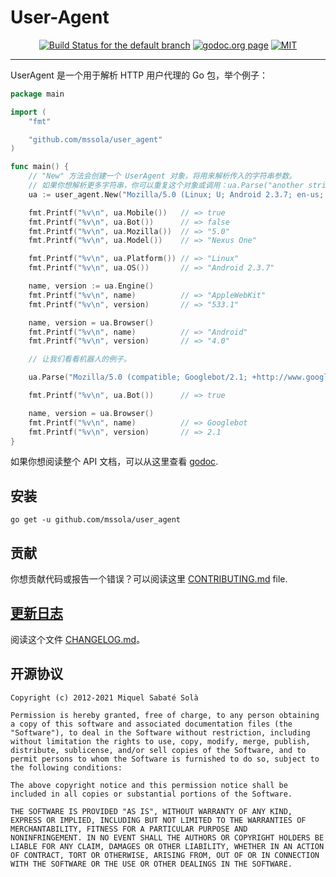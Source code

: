 # User-Agent
<p align="center">
  <a href="https://github.com/mssola/user_agent/actions/workflows/ci.yml" title="Travis CI status for the default branch"><img src="https://github.com/mssola/user_agent/actions/workflows/ci.yml/badge.svg" alt="Build Status for the default branch" /></a>
  <a href="http://godoc.org/github.com/mssola/user_agent" title="godoc.org page"><img src="https://godoc.org/github.com/mssola/user_agent?status.png" alt="godoc.org page" /></a>
  <a href="https://en.wikipedia.org/wiki/MIT_License" rel="nofollow"><img alt="MIT" src="https://img.shields.io/badge/license-MIT-blue.svg" style="max-width:100%;"></a>
</p>

---

UserAgent 是一个用于解析 HTTP 用户代理的 Go 包，举个例子：

```go
package main

import (
    "fmt"

    "github.com/mssola/user_agent"
)

func main() {
    // "New" 方法会创建一个 UserAgent 对象，将用来解析传入的字符串参数。
    // 如果你想解析更多字符串，你可以重复这个对象或调用：ua.Parse("another string")
    ua := user_agent.New("Mozilla/5.0 (Linux; U; Android 2.3.7; en-us; Nexus One Build/FRF91) AppleWebKit/533.1 (KHTML, like Gecko) Version/4.0 Mobile Safari/533.1")

    fmt.Printf("%v\n", ua.Mobile())   // => true
    fmt.Printf("%v\n", ua.Bot())      // => false
    fmt.Printf("%v\n", ua.Mozilla())  // => "5.0"
    fmt.Printf("%v\n", ua.Model())    // => "Nexus One"

    fmt.Printf("%v\n", ua.Platform()) // => "Linux"
    fmt.Printf("%v\n", ua.OS())       // => "Android 2.3.7"

    name, version := ua.Engine()
    fmt.Printf("%v\n", name)          // => "AppleWebKit"
    fmt.Printf("%v\n", version)       // => "533.1"

    name, version = ua.Browser()
    fmt.Printf("%v\n", name)          // => "Android"
    fmt.Printf("%v\n", version)       // => "4.0"

    // 让我们看看机器人的例子。

    ua.Parse("Mozilla/5.0 (compatible; Googlebot/2.1; +http://www.google.com/bot.html)")

    fmt.Printf("%v\n", ua.Bot())      // => true

    name, version = ua.Browser()
    fmt.Printf("%v\n", name)          // => Googlebot
    fmt.Printf("%v\n", version)       // => 2.1
}
```

如果你想阅读整个 API 文档，可以从这里查看 [godoc](http://godoc.org/github.com/mssola/user_agent).

## 安装

```
go get -u github.com/mssola/user_agent
```

## 贡献

你想贡献代码或报告一个错误？可以阅读这里 [CONTRIBUTING.md](./CONTRIBUTING.md) file.

## [更新日志](https://pbs.twimg.com/media/DJDYCcLXcAA_eIo?format=jpg&name=small)

阅读这个文件 [CHANGELOG.md](./CHANGELOG.md)。

## 开源协议

```
Copyright (c) 2012-2021 Miquel Sabaté Solà

Permission is hereby granted, free of charge, to any person obtaining
a copy of this software and associated documentation files (the
"Software"), to deal in the Software without restriction, including
without limitation the rights to use, copy, modify, merge, publish,
distribute, sublicense, and/or sell copies of the Software, and to
permit persons to whom the Software is furnished to do so, subject to
the following conditions:

The above copyright notice and this permission notice shall be
included in all copies or substantial portions of the Software.

THE SOFTWARE IS PROVIDED "AS IS", WITHOUT WARRANTY OF ANY KIND,
EXPRESS OR IMPLIED, INCLUDING BUT NOT LIMITED TO THE WARRANTIES OF
MERCHANTABILITY, FITNESS FOR A PARTICULAR PURPOSE AND
NONINFRINGEMENT. IN NO EVENT SHALL THE AUTHORS OR COPYRIGHT HOLDERS BE
LIABLE FOR ANY CLAIM, DAMAGES OR OTHER LIABILITY, WHETHER IN AN ACTION
OF CONTRACT, TORT OR OTHERWISE, ARISING FROM, OUT OF OR IN CONNECTION
WITH THE SOFTWARE OR THE USE OR OTHER DEALINGS IN THE SOFTWARE.
```
